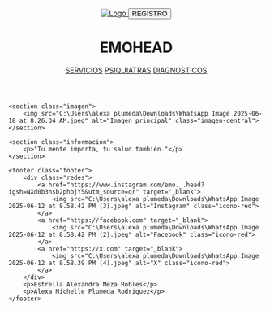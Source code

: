 <!DOCTYPE html>
<html lang="es">
<head>
    <meta charset="UTF-8">
    <meta name="viewport" content="width=device-width, initial-scale=1.0">
    <title>EMOHEAD</title>
    <link rel="stylesheet" href="EmoHead.css">
</head>
<body>
    <header class="header">
        <a href="#" class="logo-link">
            <img src="C:\Users\alexa plumeda\Downloads\WhatsApp Image 2025-06-17 at 6.31.16 PM.jpeg" alt="Logo" class="logo-img">
        </a>
        <button onclick="location.href='registro.html'" class="registro-btn">REGISTRO</button>
        <h1 class="titulo">EMO<span class="head">HEAD</span></h1>
        <nav class="nav">
            <a href="servicios.html">SERVICIOS</a>
            <a href="psqiuatras.html">PSIQUIATRAS</a>
            <a href="transtornos.html">DIAGNOSTICOS</a>
        </nav>    
    </header>

    <section class="imagen">
        <img src="C:\Users\alexa plumeda\Downloads\WhatsApp Image 2025-06-18 at 8.26.34 AM.jpeg" alt="Imagen principal" class="imagen-central">
    </section>

    <section class="informacion">
        <p>"Tu mente importa, tu salud también."</p>
    </section>

    <footer class="footer">
        <div class="redes">
            <a href="https://www.instagram.com/emo._.head?igsh=NXd0b3hsb2phbjY5&utm_source=qr" target="_blank">
                <img src="C:\Users\alexa plumeda\Downloads\WhatsApp Image 2025-06-12 at 8.58.42 PM (3).jpeg" alt="Instagram" class="icono-red">
            </a>
            <a href="https://facebook.com" target="_blank">
                <img src="C:\Users\alexa plumeda\Downloads\WhatsApp Image 2025-06-12 at 8.58.42 PM (2).jpeg" alt="Facebook" class="icono-red">
            </a>
            <a href="https://x.com" target="_blank">
                <img src="C:\Users\alexa plumeda\Downloads\WhatsApp Image 2025-06-12 at 8.58.39 PM (4).jpeg" alt="X" class="icono-red">
            </a>
        </div>
        <p>Estrella Alexandra Meza Robles</p>
        <p>Alexa Michelle Plumeda Rodriguez</p>
    </footer>
</body>
</html>

